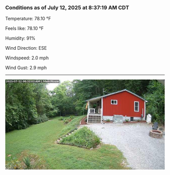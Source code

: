 ### Conditions as of July 12, 2025 at 8:37:19 AM CDT 

Temperature: 78.10 &deg;F

Feels like: 78.10 &deg;F

Humidity: 91%

Wind Direction: ESE

Windspeed: 2.0 mph

Wind Gust: 2.9 mph

---

<img src="./images/latest.jpeg"/>

